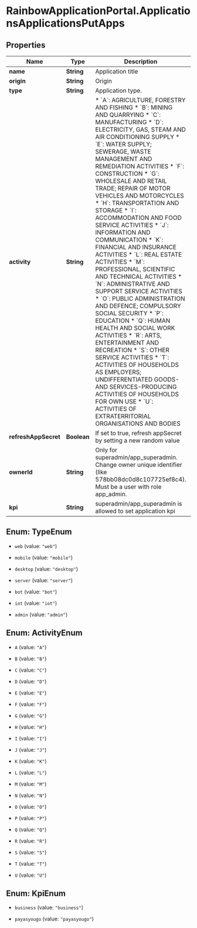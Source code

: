 # RainbowApplicationPortal.ApplicationsApplicationsPutApps

## Properties

Name | Type | Description | Notes
------------ | ------------- | ------------- | -------------
**name** | **String** | Application title | [optional] 
**origin** | **String** | Origin | [optional] 
**type** | **String** | Application type. | [optional] 
**activity** | **String** | * &#x60;A&#x60;: AGRICULTURE, FORESTRY AND FISHING * &#x60;B&#x60;: MINING AND QUARRYING * &#x60;C&#x60;: MANUFACTURING * &#x60;D&#x60;: ELECTRICITY, GAS, STEAM AND AIR CONDITIONING SUPPLY * &#x60;E&#x60;: WATER SUPPLY; SEWERAGE, WASTE MANAGEMENT AND REMEDIATION ACTIVITIES * &#x60;F&#x60;: CONSTRUCTION * &#x60;G&#x60;: WHOLESALE AND RETAIL TRADE; REPAIR OF MOTOR VEHICLES AND MOTORCYCLES * &#x60;H&#x60;: TRANSPORTATION AND STORAGE * &#x60;I&#x60;: ACCOMMODATION AND FOOD SERVICE ACTIVITIES * &#x60;J&#x60;: INFORMATION AND COMMUNICATION * &#x60;K&#x60;: FINANCIAL AND INSURANCE ACTIVITIES * &#x60;L&#x60;: REAL ESTATE ACTIVITIES * &#x60;M&#x60;: PROFESSIONAL, SCIENTIFIC AND TECHNICAL ACTIVITIES * &#x60;N&#x60;: ADMINISTRATIVE AND SUPPORT SERVICE ACTIVITIES * &#x60;O&#x60;: PUBLIC ADMINISTRATION AND DEFENCE; COMPULSORY SOCIAL SECURITY * &#x60;P&#x60;: EDUCATION * &#x60;Q&#x60;: HUMAN HEALTH AND SOCIAL WORK ACTIVITIES * &#x60;R&#x60;: ARTS, ENTERTAINMENT AND RECREATION * &#x60;S&#x60;: OTHER SERVICE ACTIVITIES * &#x60;T&#x60;: ACTIVITIES OF HOUSEHOLDS AS EMPLOYERS; UNDIFFERENTIATED GOODS- AND SERVICES-PRODUCING ACTIVITIES OF HOUSEHOLDS FOR OWN USE * &#x60;U&#x60;: ACTIVITIES OF EXTRATERRITORIAL ORGANISATIONS AND BODIES  | [optional] 
**refreshAppSecret** | **Boolean** | If set to true, refresh appSecret by setting a new random value | [optional] 
**ownerId** | **String** | Only for superadmin/app_superadmin. Change owner unique identifier (like 578bb08dc0d8c107725ef8c4). Must be a user with role app_admin. | [optional] 
**kpi** | **String** | superadmin/app_superadmin is allowed to set application kpi | [optional] 



## Enum: TypeEnum


* `web` (value: `"web"`)

* `mobile` (value: `"mobile"`)

* `desktop` (value: `"desktop"`)

* `server` (value: `"server"`)

* `bot` (value: `"bot"`)

* `iot` (value: `"iot"`)

* `admin` (value: `"admin"`)





## Enum: ActivityEnum


* `A` (value: `"A"`)

* `B` (value: `"B"`)

* `C` (value: `"C"`)

* `D` (value: `"D"`)

* `E` (value: `"E"`)

* `F` (value: `"F"`)

* `G` (value: `"G"`)

* `H` (value: `"H"`)

* `I` (value: `"I"`)

* `J` (value: `"J"`)

* `K` (value: `"K"`)

* `L` (value: `"L"`)

* `M` (value: `"M"`)

* `N` (value: `"N"`)

* `O` (value: `"O"`)

* `P` (value: `"P"`)

* `Q` (value: `"Q"`)

* `R` (value: `"R"`)

* `S` (value: `"S"`)

* `T` (value: `"T"`)

* `U` (value: `"U"`)





## Enum: KpiEnum


* `business` (value: `"business"`)

* `payasyougo` (value: `"payasyougo"`)




